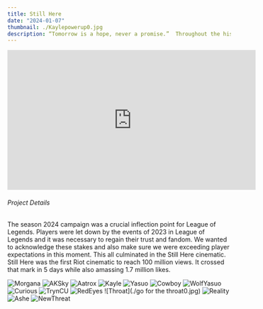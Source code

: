 ```yaml
---
title: Still Here
date: "2024-01-07"
thumbnail: ./Kaylepowerup0.jpg
description: “Tomorrow is a hope, never a promise.”  Throughout the history of Runeterra, death has lurked in every moment.  Things we take for granted in the world like the existence of the great city of Demacia, Ashe and Tryndamere being Oathsworn leaders in the Freljord and Yasuo easily cutting his way out of any situation are offered new perspectives when acknowledging their mortality.
---
```


<div class="post-content-body-wide">

<iframe width="560" height="315" src="https://www.youtube.com/embed/ZHhqwBwmRkI?si=DhFxtZWCHDTWi2AF" title="YouTube video player" frameborder="0" allow="accelerometer; autoplay; clipboard-write; encrypted-media; gyroscope; picture-in-picture" allowfullscreen></iframe>

</div>

<h6 class="post-subtitle">Project Details</h6>
The season 2024 campaign was a crucial inflection point for League of Legends.  Players were let down by the events of 2023 in League of Legends and it was necessary to regain their trust and fandom.  We wanted to acknowledge these stakes and also make sure we were exceeding player expectations in this moment.  This all culminated in the Still Here cinematic.  Still Here was the first Riot cinematic to reach 100 million views.  It crossed that mark in 5 days while also amassing 1.7 million likes.

![Morgana](./MorganaEyes_10.jpg)
![AKSky](./AatroxKayle0.jpg)
![Aatrox](./AatroxBound0)
![Kayle](./KayleCU20.jpg)
![Yasuo](./YasuoArrowSplit0.jpg)
![Cowboy](./Yasuocowboy0.jpg)
![WolfYasuo](./YasuoWolf0.jpg)
![Curious](./curiouslamb0.jpg)
![TrynCU](./TrynCU10.jpg)
![RedEyes](./RedEyes0.jpg)
![Throat](./go for the throat0.jpg)
![Reality](./backtoreality0.jpg)
![Ashe](./Ashe.jpg)
![NewThreat](./newthreat0.jpg)
